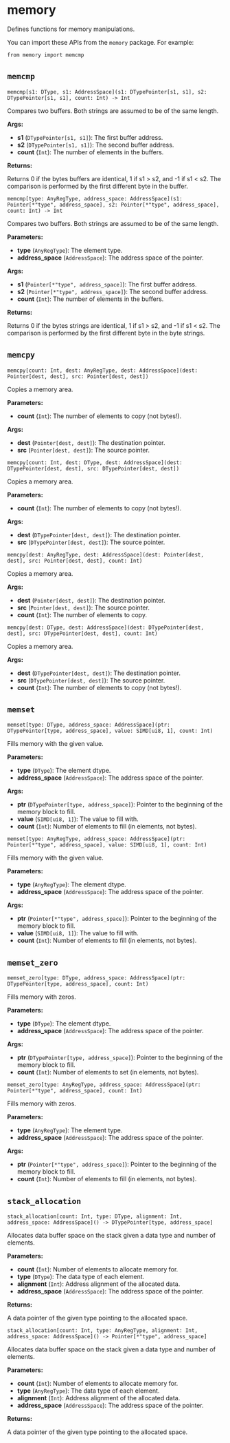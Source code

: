 # memory

Defines functions for memory manipulations.

You can import these APIs from the `memory` package. For example:

```
from memory import memcmp
```

## `memcmp`[​](https://docs.modular.com/mojo/stdlib/memory/memory#memcmp "Direct link to memcmp")

`memcmp[s1: DType, s1: AddressSpace](s1: DTypePointer[s1, s1], s2: DTypePointer[s1, s1], count: Int) -> Int`

Compares two buffers. Both strings are assumed to be of the same length.

**Args:**

- ​**s1** (`DTypePointer[s1, s1]`): The first buffer address.
- ​**s2** (`DTypePointer[s1, s1]`): The second buffer address.
- ​**count** (`Int`): The number of elements in the buffers.

**Returns:**

Returns 0 if the bytes buffers are identical, 1 if s1 > s2, and -1 if s1 < s2. The comparison is performed by the first different byte in the buffer.

`memcmp[type: AnyRegType, address_space: AddressSpace](s1: Pointer[*"type", address_space], s2: Pointer[*"type", address_space], count: Int) -> Int`

Compares two buffers. Both strings are assumed to be of the same length.

**Parameters:**

- ​**type** (`AnyRegType`): The element type.
- ​**address\_space** (`AddressSpace`): The address space of the pointer.

**Args:**

- ​**s1** (`Pointer[*"type", address_space]`): The first buffer address.
- ​**s2** (`Pointer[*"type", address_space]`): The second buffer address.
- ​**count** (`Int`): The number of elements in the buffers.

**Returns:**

Returns 0 if the bytes strings are identical, 1 if s1 > s2, and -1 if s1 < s2. The comparison is performed by the first different byte in the byte strings.

## `memcpy`[​](https://docs.modular.com/mojo/stdlib/memory/memory#memcpy "Direct link to memcpy")

`memcpy[count: Int, dest: AnyRegType, dest: AddressSpace](dest: Pointer[dest, dest], src: Pointer[dest, dest])`

Copies a memory area.

**Parameters:**

- ​**count** (`Int`): The number of elements to copy (not bytes!).

**Args:**

- ​**dest** (`Pointer[dest, dest]`): The destination pointer.
- ​**src** (`Pointer[dest, dest]`): The source pointer.

`memcpy[count: Int, dest: DType, dest: AddressSpace](dest: DTypePointer[dest, dest], src: DTypePointer[dest, dest])`

Copies a memory area.

**Parameters:**

- ​**count** (`Int`): The number of elements to copy (not bytes!).

**Args:**

- ​**dest** (`DTypePointer[dest, dest]`): The destination pointer.
- ​**src** (`DTypePointer[dest, dest]`): The source pointer.

`memcpy[dest: AnyRegType, dest: AddressSpace](dest: Pointer[dest, dest], src: Pointer[dest, dest], count: Int)`

Copies a memory area.

**Args:**

- ​**dest** (`Pointer[dest, dest]`): The destination pointer.
- ​**src** (`Pointer[dest, dest]`): The source pointer.
- ​**count** (`Int`): The number of elements to copy.

`memcpy[dest: DType, dest: AddressSpace](dest: DTypePointer[dest, dest], src: DTypePointer[dest, dest], count: Int)`

Copies a memory area.

**Args:**

- ​**dest** (`DTypePointer[dest, dest]`): The destination pointer.
- ​**src** (`DTypePointer[dest, dest]`): The source pointer.
- ​**count** (`Int`): The number of elements to copy (not bytes!).

## `memset`[​](https://docs.modular.com/mojo/stdlib/memory/memory#memset "Direct link to memset")

`memset[type: DType, address_space: AddressSpace](ptr: DTypePointer[type, address_space], value: SIMD[ui8, 1], count: Int)`

Fills memory with the given value.

**Parameters:**

- ​**type** (`DType`): The element dtype.
- ​**address\_space** (`AddressSpace`): The address space of the pointer.

**Args:**

- ​**ptr** (`DTypePointer[type, address_space]`): Pointer to the beginning of the memory block to fill.
- ​**value** (`SIMD[ui8, 1]`): The value to fill with.
- ​**count** (`Int`): Number of elements to fill (in elements, not bytes).

`memset[type: AnyRegType, address_space: AddressSpace](ptr: Pointer[*"type", address_space], value: SIMD[ui8, 1], count: Int)`

Fills memory with the given value.

**Parameters:**

- ​**type** (`AnyRegType`): The element dtype.
- ​**address\_space** (`AddressSpace`): The address space of the pointer.

**Args:**

- ​**ptr** (`Pointer[*"type", address_space]`): Pointer to the beginning of the memory block to fill.
- ​**value** (`SIMD[ui8, 1]`): The value to fill with.
- ​**count** (`Int`): Number of elements to fill (in elements, not bytes).

## `memset_zero`[​](https://docs.modular.com/mojo/stdlib/memory/memory#memset_zero "Direct link to memset_zero")

`memset_zero[type: DType, address_space: AddressSpace](ptr: DTypePointer[type, address_space], count: Int)`

Fills memory with zeros.

**Parameters:**

- ​**type** (`DType`): The element dtype.
- ​**address\_space** (`AddressSpace`): The address space of the pointer.

**Args:**

- ​**ptr** (`DTypePointer[type, address_space]`): Pointer to the beginning of the memory block to fill.
- ​**count** (`Int`): Number of elements to set (in elements, not bytes).

`memset_zero[type: AnyRegType, address_space: AddressSpace](ptr: Pointer[*"type", address_space], count: Int)`

Fills memory with zeros.

**Parameters:**

- ​**type** (`AnyRegType`): The element type.
- ​**address\_space** (`AddressSpace`): The address space of the pointer.

**Args:**

- ​**ptr** (`Pointer[*"type", address_space]`): Pointer to the beginning of the memory block to fill.
- ​**count** (`Int`): Number of elements to fill (in elements, not bytes).

## `stack_allocation`[​](https://docs.modular.com/mojo/stdlib/memory/memory#stack_allocation "Direct link to stack_allocation")

`stack_allocation[count: Int, type: DType, alignment: Int, address_space: AddressSpace]() -> DTypePointer[type, address_space]`

Allocates data buffer space on the stack given a data type and number of elements.

**Parameters:**

- ​**count** (`Int`): Number of elements to allocate memory for.
- ​**type** (`DType`): The data type of each element.
- ​**alignment** (`Int`): Address alignment of the allocated data.
- ​**address\_space** (`AddressSpace`): The address space of the pointer.

**Returns:**

A data pointer of the given type pointing to the allocated space.

`stack_allocation[count: Int, type: AnyRegType, alignment: Int, address_space: AddressSpace]() -> Pointer[*"type", address_space]`

Allocates data buffer space on the stack given a data type and number of elements.

**Parameters:**

- ​**count** (`Int`): Number of elements to allocate memory for.
- ​**type** (`AnyRegType`): The data type of each element.
- ​**alignment** (`Int`): Address alignment of the allocated data.
- ​**address\_space** (`AddressSpace`): The address space of the pointer.

**Returns:**

A data pointer of the given type pointing to the allocated space.